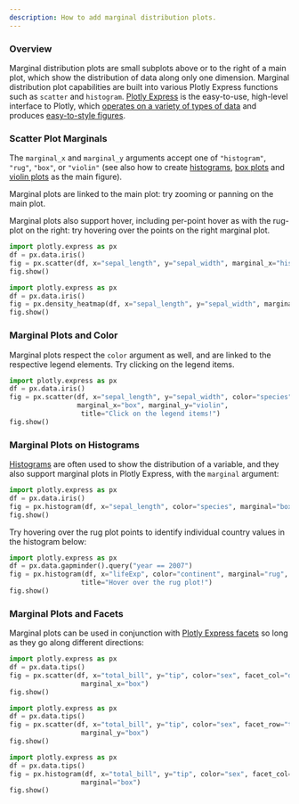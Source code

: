```yaml
---
description: How to add marginal distribution plots.
---
```

### Overview

Marginal distribution plots are small subplots above or to the right of a main plot, which show the distribution of data along only one dimension. Marginal distribution plot capabilities are built into various Plotly Express functions such as `scatter` and `histogram`. [Plotly Express](plotly-express.md) is the easy-to-use, high-level interface to Plotly, which [operates on a variety of types of data](px-arguments.md) and produces [easy-to-style figures](styling-plotly-express.md).

### Scatter Plot Marginals

The `marginal_x` and `marginal_y` arguments accept one of `"histogram"`, `"rug"`, `"box"`, or `"violin"` (see also how to create [histograms](histograms.md), [box plots](box-plots.md) and [violin plots](violin.md) as the main figure). 

Marginal plots are linked to the main plot: try zooming or panning on the main plot.

Marginal plots also support hover, including per-point hover as with the rug-plot on the right: try hovering over the points on the right marginal plot.

```python
import plotly.express as px
df = px.data.iris()
fig = px.scatter(df, x="sepal_length", y="sepal_width", marginal_x="histogram", marginal_y="rug")
fig.show()
```

```python
import plotly.express as px
df = px.data.iris()
fig = px.density_heatmap(df, x="sepal_length", y="sepal_width", marginal_x="box", marginal_y="violin")
fig.show()
```

### Marginal Plots and Color

Marginal plots respect the `color` argument as well, and are linked to the respective legend elements. Try clicking on the legend items.

```python
import plotly.express as px
df = px.data.iris()
fig = px.scatter(df, x="sepal_length", y="sepal_width", color="species", 
                 marginal_x="box", marginal_y="violin",
                  title="Click on the legend items!")
fig.show()
```

### Marginal Plots on Histograms

[Histograms](histograms.md) are often used to show the distribution of a variable, and they also support marginal plots in Plotly Express, with the `marginal` argument:

```python
import plotly.express as px
df = px.data.iris()
fig = px.histogram(df, x="sepal_length", color="species", marginal="box")
fig.show()
```

Try hovering over the rug plot points to identify individual country values in the histogram below:

```python
import plotly.express as px
df = px.data.gapminder().query("year == 2007")
fig = px.histogram(df, x="lifeExp", color="continent", marginal="rug", hover_name="country",
                  title="Hover over the rug plot!")
fig.show()
```

### Marginal Plots and Facets

Marginal plots can be used in conjunction with [Plotly Express facets](facet-plots.md) so long as they go along different directions: 

```python
import plotly.express as px
df = px.data.tips()
fig = px.scatter(df, x="total_bill", y="tip", color="sex", facet_col="day",
                  marginal_x="box")
fig.show()
```

```python
import plotly.express as px
df = px.data.tips()
fig = px.scatter(df, x="total_bill", y="tip", color="sex", facet_row="time",
                  marginal_y="box")
fig.show()
```

```python
import plotly.express as px
df = px.data.tips()
fig = px.histogram(df, x="total_bill", y="tip", color="sex", facet_col="day",
                  marginal="box")
fig.show()
```
